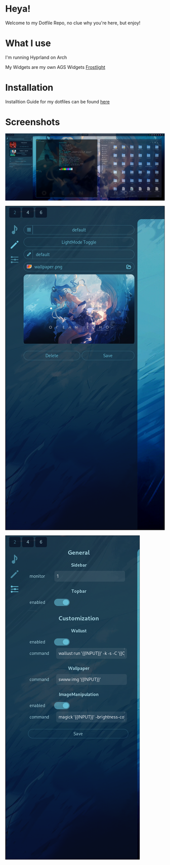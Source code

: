 # Heya!

Welcome to my Dotfile Repo, no clue why you're here, but enjoy!

# What I use

I'm running Hyprland on Arch

My Widgets are my own AGS Widgets [Frostlight](https://github.com/Skiftstar/Frostlight)

# Installation

Installtion Guide for my dotfiles can be found [here](https://skiftstar.github.io/dotfiles-docs/)

# Screenshots

![](.dotfiles/images/Desktop.png)

![](.dotfiles/images/20241106_141500_image.png)

![](.dotfiles/images/20241106_141525_image.png)
